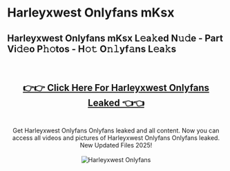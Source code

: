 # Harleyxwest Onlyfans mKsx

<h2>Harleyxwest Onlyfans mKsx  L𝚎a𝚔ed N𝚞𝚍e - Part Vi𝚍𝚎o P𝚑𝚘tos - H𝚘𝚝 O𝚗𝚕yf𝚊ns L𝚎a𝚔s</h2>
<br>
<div align="center">
<h2><a href="https://213.232.235.80/live/video.php?q=harleyxwest-onlyfans" rel="nofollow">👉👉 Click Here For Harleyxwest Onlyfans Leaked 👈👈</a></h2>

<br>
Get Harleyxwest Onlyfans Onlyfans leaked and all content. Now you can access all videos and pictures of Harleyxwest Onlyfans Onlyfans leaked. New Updated Files 2025!
<br>
<br>
<a href="https://213.232.235.80/live/video.php?q=harleyxwest-onlyfans" rel="nofollow" data-target="animated-image.originalLink"><img src="https://i.imgur.com/dJHk4Zq.gif" alt="Harleyxwest Onlyfans" style="max-width: 100%; display: inline-block;" data-target="animated-image.originalImage"></a>
</div>
<br>